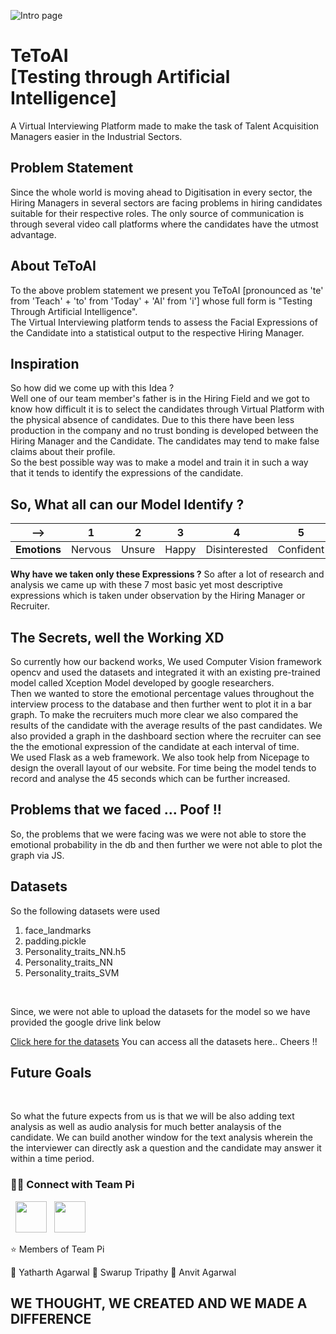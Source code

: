 ![Intro page](https://drive.google.com/uc?export=view&id=1aAQLFDY4FuCMENuihkTfaIm7Igycy306)

<h1>TeToAI <br>[Testing through Artificial Intelligence]</h1>

<p>A Virtual Interviewing Platform made to make the task of Talent Acquisition Managers easier in the Industrial Sectors. </p>

<h2>Problem Statement</h2>

<p>Since the whole world is moving ahead to Digitisation in every sector, the Hiring Managers in several sectors are facing problems in hiring candidates suitable for their respective roles. The only source of communication is through several video call platforms where the candidates have the utmost advantage.</p>

<h2>About TeToAI</h2>

<p>To the above problem statement we present you TeToAI [pronounced as 'te' from 'Teach' + 'to' from 'Today' + 'AI' from 'i'] whose full form is "Testing Through Artificial Intelligence". <br>The Virtual Interviewing platform tends to assess the Facial Expressions of the Candidate into a statistical output to the respective Hiring Manager.</p>

<h2>Inspiration</h2>

<p>So how did we come up with this Idea ? <br> Well one of our team member's father is in the Hiring Field and we got to know how difficult it is to select the candidates through Virtual Platform with the physical absence of candidates. Due to this there have been less production in the company and no trust bonding is developed between the Hiring Manager and the Candidate. The candidates may tend to make false claims about their profile.<br>So the best possible way was to make a model and train it in such a way that it tends to identify the expressions of the candidate. </p>

<h2>So, What all can our Model Identify ?</h2>

| --> | 1| 2 | 3 | 4 | 5 | 6 | 7 |
| ------------ | ------|----|----|----|----|----|---|
| <b>Emotions</b> | Nervous | Unsure  | Happy |Disinterested| Confident | Neutral| Confused |

<b>Why have we taken only these Expressions ?</b>
So after a lot of research and analysis we came up with these 7 most basic yet most descriptive expressions which is taken under observation by the Hiring Manager or Recruiter.

<h2>The Secrets, well the Working XD</h2>

<p>So currently how our backend works, We used Computer Vision framework opencv and used the datasets and integrated it with an existing pre-trained model called Xception Model developed by google researchers.<br> Then we wanted to store the emotional percentage values throughout the interview process to the database and then further went to plot it in a bar graph. To make the recruiters much more clear we also compared the results of the candidate with the average results of the past candidates. We also provided a graph in the dashboard section where the recruiter can see the  the emotional expression of the candidate at each interval of time.<br>
We used Flask as a web framework. We also took help from Nicepage to design the overall layout of our website.
For time being the model tends to record and analyse the 45 seconds which can be further increased.
</p>

<h2>Problems that we faced ... Poof !!</h2>

<p>So, the problems that we were facing was we were not able to store the emotional probability in the db and then further we were not able to plot the graph via JS.</p>

<h2>Datasets</h2>

<p>So the following datasets were used </p>

1. face_landmarks
2.  padding.pickle
3.  Personality_traits_NN.h5
4.  Personality_traits_NN
5.  Personality_traits_SVM
<br>
<p>Since, we were not able to upload the datasets for the model so we have provided the google drive link below<br></p>

[Click here for the datasets](https://drive.google.com/drive/folders/1MfXn-GFqrw1LRZ1Y3bEZXoJbu8iQIAEN?usp=sharing)
You can access all the datasets here.. Cheers !!

<h2>Future Goals</h2><br>
<p>So what the future expects from us is that we will be also adding text analysis as well as audio analysis for much better analaysis of the candidate. We can build another window for the text analysis wherein the the interviewer can directly ask a question and the candidate may answer it within a time period.</p>

<h3> 🤝🏻 Connect with Team Pi </h3>
<p>
&nbsp; <a href="https://www.youtube.com/channel/UCtod0cyzPDfuv5WIpytDDNw" target="_blank" rel="noopener noreferrer"><img src="https://img.icons8.com/plasticine/100/000000/youtube.png"  width="50" /></a>
&nbsp; <a href="mailto:indianteampi@gmail.com" target="_blank" rel="noopener noreferrer"><img src="https://img.icons8.com/plasticine/100/000000/gmail.png"  width="50" /></a>
</p>

:star: Members of Team Pi

:brain: Yatharth Agarwal
:brain: Swarup Tripathy
:brain: Anvit Agarwal

<h2>WE THOUGHT, WE CREATED AND WE MADE A DIFFERENCE</h2>
